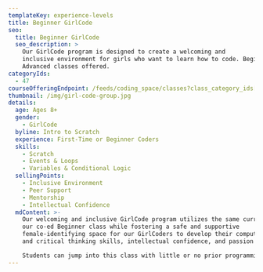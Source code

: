 ```yaml
---
templateKey: experience-levels
title: Beginner GirlCode
seo:
  title: Beginner GirlCode
  seo_description: >
    Our GirlCode program is designed to create a welcoming and
    inclusive environment for girls who want to learn how to code. Beginner and
    Advanced classes offered.
categoryIds:
  - 47
courseOfferingEndpoint: /feeds/coding_space/classes?class_category_ids[]=47
thumbnail: /img/girl-code-group.jpg
details:
  age: Ages 8+
  gender:
    - GirlCode
  byline: Intro to Scratch
  experience: First-Time or Beginner Coders
  skills:
    - Scratch
    - Events & Loops
    - Variables & Conditional Logic
  sellingPoints:
    - Inclusive Environment
    - Peer Support
    - Mentorship
    - Intellectual Confidence
  mdContent: >-
    Our welcoming and inclusive GirlCode program utilizes the same curriculum as
    our co-ed Beginner class while fostering a safe and supportive
    female-identifying space for our GirlCoders to develop their computational
    and critical thinking skills, intellectual confidence, and passion for STEM.

    Students can jump into this class with little or no prior programming knowledge. As they progress through this course, they’ll learn essential programming constructs and develop a computational thought process that will prepare them for more advanced material. When they’re ready, students will transition into text-based programming through WoofJS, our JavaScript learning platform.
---
```

